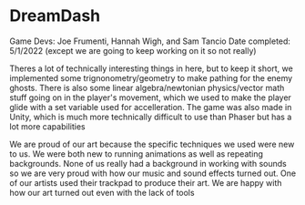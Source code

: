# DreamDash
Game Devs: Joe Frumenti, Hannah Wigh, and Sam Tancio
Date completed: 5/1/2022 (except we are going to keep working on it so not really)

Theres a lot of technically interesting things in here, but to keep it short,
we implemented some trignonometry/geometry to make pathing for the enemy ghosts. 
There is also some linear algebra/newtonian physics/vector math stuff going on in the player's movement, which
we used to make the player glide with a set variable used for accelleration. The game was also made in Unity,
which is much more technically difficult to use than Phaser but has a lot more capabilities

We are proud of our art because the specific techniques we used were new to us. We were both new to running animations as well as repeating backgrounds. None of us really had a background in working with sounds so we are very proud with how our music and sound effects turned out. One of our artists used their trackpad to produce their art. We are happy with how our art turned out even with the lack of tools


